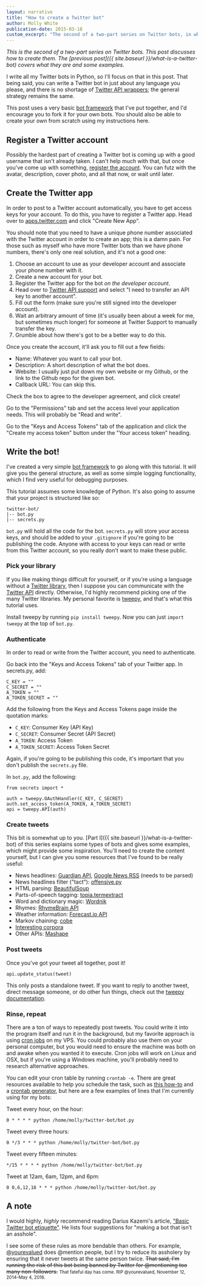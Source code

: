 ```yaml
---
layout: narrative
title: "How to create a Twitter bot"
author: Molly White
publication-date: 2015-03-18
custom_excerpt: "The second of a two-part series on Twitter bots, in which I show you how to create your own Twitter bot."
---
```


<em>This is the second of a two-part series on Twitter bots. This post discusses how to create them. The [previous post]({{ site.baseurl }}/what-is-a-twitter-bot) covers what they are and some examples.</em>

I write all my Twitter bots in Python, so I'll focus on that in this post. That being said, you can write a Twitter bot in just about any language you please, and there is no shortage of <a href="https://dev.twitter.com/overview/api/twitter-libraries/">Twitter API wrappers</a>; the general strategy remains the same.

This post uses a very basic <a href="https://github.com/molly/twitterbot_framework">bot framework</a> that I've put together, and I'd encourage you to fork it for your own bots. You should also be able to create your own from scratch using my instructions here.

<h2 id="registeratwitteraccount">Register a Twitter account</h2>

Possibly the hardest part of creating a Twitter bot is coming up with a good username that isn't already taken. I can't help much with that, but once you've come up with something, <a href="https://twitter.com/signup">register the account</a>. You can futz with the avatar, description, cover photo, and all that now, or wait until later.

<h2 id="createthetwitterapp">Create the Twitter app</h2>

In order to post to a Twitter account automatically, you have to get access keys for your account. To do this, you have to register a Twitter app. Head over to <a href="https://apps.twitter.com/">apps.twitter.com</a> and click "Create New App".

You should note that you need to have a unique phone number associated with the Twitter account in order to create an app; this is a damn pain. For those such as myself who have more Twitter bots than we have phone numbers, there's only one real solution, and it's not a good one:

<ol>
<li>Choose an account to use as your developer account and associate your phone number with it.  </li>
<li>Create a new account for your bot.  </li>
<li>Register the Twitter app for the bot <em>on the developer account</em>.  </li>
<li>Head over to <a href="https://support.twitter.com/forms/platform">Twitter API support</a> and select "I need to transfer an API key to another account".  </li>
<li>Fill out the form (make sure you're still signed into the developer account).  </li>
<li>Wait an arbitrary amount of time (it's usually been about a week for me, but sometimes much longer) for someone at Twitter Support to manually transfer the key.  </li>
<li>Grumble about how there's got to be a better way to do this.</li>
</ol>

Once you create the account, it'll ask you to fill out a few fields:

<ul>
<li>Name: Whatever you want to call your bot.</li>
<li>Description: A short description of what the bot does.</li>
<li>Website: I usually just put down my own website or my Github, or the link to the Github repo for the given bot.</li>
<li>Callback URL: You can skip this.</li>
</ul>

Check the box to agree to the developer agreement, and click create!

Go to the "Permissions" tab and set the access level your application needs. This will probably be "Read and write".

Go to the "Keys and Access Tokens" tab of the application and click the "Create my access token" button under the "Your access token" heading.

<h2 id="writethebot">Write the bot!</h2>

I've created a very simple <a href="https://github.com/molly/twitterbot_framework">bot framework</a> to go along with this tutorial. It will give you the general structure, as well as some simple logging functionality, which I find very useful for debugging purposes.

This tutorial assumes some knowledge of Python. It's also going to assume that your project is structured like so:

<pre><code>twitter-bot/  
|-- bot.py
|-- secrets.py
</code></pre>

<code>bot.py</code> will hold all the code for the bot. <code>secrets.py</code> will store your access keys, and should be added to your <code>.gitignore</code> if you're going to be publishing the code. Anyone with access to your keys can read or write from this Twitter account, so you really don't want to make these public.

<h3 id="pickyourlibrary">Pick your library</h3>

If you like making things difficult for yourself, or if you're using a language without a <a href="https://dev.twitter.com/overview/api/twitter-libraries">Twitter library</a>, then I suppose you can communicate with the <a href="https://dev.twitter.com/rest/public">Twitter API</a> directly. Otherwise, I'd highly recommend picking one of the many Twitter libraries. My personal favorite is <a href="http://www.tweepy.org/">tweepy</a>, and that's what this tutorial uses.

Install tweepy by running <code>pip install tweepy</code>. Now you can just <code>import tweepy</code> at the top of <code>bot.py</code>.

<h3 id="authenticate">Authenticate</h3>

In order to read or write from the Twitter account, you need to authenticate.

Go back into the "Keys and Access Tokens" tab of your Twitter app. In secrets.py, add:

<pre><code>C_KEY <span class="token operator">=</span> <span class="token string">""</span>  
C_SECRET <span class="token operator">=</span> <span class="token string">""</span>  
A_TOKEN <span class="token operator">=</span> <span class="token string">""</span>  
A_TOKEN_SECRET <span class="token operator">=</span> <span class="token string">""</span>  
</code></pre>

Add the following from the Keys and Access Tokens page inside the quotation marks:

<ul>
<li><code>C_KEY</code>: Consumer Key (API Key)</li>
<li><code>C_SECRET</code>: Consumer Secret (API Secret)</li>
<li><code>A_TOKEN</code>: Access Token</li>
<li><code>A_TOKEN_SECRET</code>: Access Token Secret</li>
</ul>

Again, if you're going to be publishing this code, it's important that you don't publish the <code>secrets.py</code> file.

In <code>bot.py</code>, add the following:

<pre><code><span class="token keyword">from</span> secrets <span class="token keyword">import</span> <span class="token operator">*</span>

auth <span class="token operator">=</span> tweepy<span class="token punctuation">.</span>OAuthHandler<span class="token punctuation">(</span>C_KEY<span class="token punctuation">,</span> C_SECRET<span class="token punctuation">)</span>  
auth<span class="token punctuation">.</span>set_access_token<span class="token punctuation">(</span>A_TOKEN<span class="token punctuation">,</span> A_TOKEN_SECRET<span class="token punctuation">)</span>  
api <span class="token operator">=</span> tweepy<span class="token punctuation">.</span>API<span class="token punctuation">(</span>auth<span class="token punctuation">)</span>  
</code></pre>

<h3 id="createtweets">Create tweets</h3>

This bit is somewhat up to you. [Part I]({{ site.baseurl }}/what-is-a-twitter-bot) of this series explains some types of bots and gives some examples, which might provide some inspiration. You'll need to create the content yourself, but I can give you some resources that I've found to be really useful:

<ul>
<li>News headlines: <a href="http://open-platform.theguardian.com/">Guardian API</a>, <a href="http://news.google.com/news?pz=1&amp;cf=all&amp;ned=us&amp;hl=en&amp;output=rss">Google News RSS</a> (needs to be parsed)</li>
<li>News headlines filter ("tact"): <a href="https://github.com/molly/CyberPrefixer/blob/master/offensive.py">offensive.py</a></li>
<li>HTML parsing: <a href="http://www.crummy.com/software/BeautifulSoup/">BeautifulSoup</a></li>
<li>Parts-of-speech tagging: <a href="https://pypi.python.org/pypi/topia.termextract/">topia.termextract</a></li>
<li>Word and dictionary magic: <a href="https://www.wordnik.com/">Wordnik</a></li>
<li>Rhymes: <a href="http://rhymebrain.com/api.html">RhymeBrain API</a></li>
<li>Weather information: <a href="https://developer.forecast.io/">Forecast.io API</a></li>
<li>Markov chaining: <a href="https://github.com/pteichman/cobe/wiki/Getting-started">cobe</a></li>
<li><a href="https://github.com/dariusk/corpora">Interesting corpora</a></li>
<li>Other APIs: <a href="https://www.mashape.com/">Mashape</a></li>
</ul>

<h3 id="posttweets">Post tweets</h3>

Once you've got your tweet all together, post it!

<pre><code>api<span class="token punctuation">.</span>update_status<span class="token punctuation">(</span>tweet<span class="token punctuation">)</span>  
</code></pre>

This only posts a standalone tweet. If you want to reply to another tweet, direct message someone, or do other fun things, check out the <a href="http://docs.tweepy.org/en/latest/api.html">tweepy documentation</a>.

<h3 id="rinserepeat">Rinse, repeat</h3>

There are a ton of ways to repeatedly post tweets. You could write it into the program itself and run it in the background, but my favorite approach is using <a href="https://en.wikipedia.org/wiki/Cron">cron jobs</a> on my VPS. You could probably also use them on your personal computer, but you would need to ensure the machine was both on and awake when you wanted it to execute. Cron jobs will work on Linux and OSX, but if you're using a Windows machine, you'll probably need to research alternative approaches.

You can edit your cron table by running <code>crontab -e</code>. There are great resources available to help you schedule the task, such as <a href="http://v1.corenominal.org/howto-setup-a-crontab-file/">this how-to</a> and a <a href="http://crontab-generator.org/">crontab generator</a>, but here are a few examples of lines that I'm currently using for my bots:

Tweet every hour, on the hour:

<pre><code>0 * * * * python /home/molly/twitter-bot/bot.py  
</code></pre>

Tweet every three hours:

<pre><code>0 */3 * * * python /home/molly/twitter-bot/bot.py  
</code></pre>

Tweet every fifteen minutes:

<pre><code>*/15 * * * * python /home/molly/twitter-bot/bot.py
</code></pre>

Tweet at 12am, 6am, 12pm, and 6pm:

<pre><code>0 0,6,12,18 * * * python /home/molly/twitter-bot/bot.py
</code></pre>

<h2 id="anote">A note</h2>

I would highly, <em>highly</em> recommend reading Darius Kazemi's article, <a href="http://tinysubversions.com/2013/03/basic-twitter-bot-etiquette/">"Basic Twitter bot etiquette"</a>. He lists four suggestions for "making a bot that isn’t an asshole".

I see some of these rules as more bendable than others. For example, <a href="https://twitter.com/yourevalued">@yourevalued</a> does @mention people, but I try to reduce its assholery by ensuring that it never tweets at the same person twice. <s>That said, I'm running the risk of this bot being banned by Twitter for @mentioning too many non-followers.</s> <small>That fateful day has come. RIP @yourevalued, November 12, 2014–May 4, 2016.</small>

